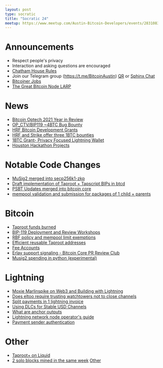 ```yaml
---
layout: post
type: socratic
title: "Socratic 24"
meetup: https://www.meetup.com/Austin-Bitcoin-Developers/events/283108307/
---
```


# Announcements

- Respect people's privacy
- Interaction and asking questions are encouraged
- [Chatham House Rules](https://www.chathamhouse.org/about-us/chatham-house-rule)
- Join our Telegram group (https://t.me/BitcoinAustin) [QR](../assets/imgs/telegram-group.svg) or [Sphinx Chat](https://tribes.sphinx.chat/t/austintexasbitcoiners)
- [Bitcoiner Jobs](https://bitcoinerjobs.co/)
- [The Great Bitcoin Node LARP](https://twitter.com/PlebLab/status/1482453343847030786?s=20)

# News

- [Bitcoin Optech 2021 Year in Review](https://bitcoinops.org/en/newsletters/2021/12/22/)
- [OP_CTV/BIP119 ~4BTC Bug Bounty](https://twitter.com/JeremyRubin/status/1477760236115034113?s=20)
- [HRF Bitcoin Development Grants](https://bitcoinmagazine.com/business/hrf-gifts-4-bitcoin-to-bitcoin-projects)
- [HRF and Strike offer three 1BTC bounties](https://bitcoinmagazine.com/business/hrf-strike-launch-lightning-bounty-in-bitcoin)
- [1BTC Grant- Privacy Focused Lightning Wallet](https://blog.wasabiwallet.io/1-btc-ln-privacy-grant/)
- [Houston Hackathon Projects](https://twitter.com/niftynei/status/1475325822361821184?s=20)

# Notable Code Changes

- [MuSig2 merged into secp256k1-zkp](https://twitter.com/n1ckler/status/1472937405791490053)
- [Draft implementation of Taproot + Tapscript BIPs in btcd](https://github.com/btcsuite/btcd/pull/1787)
- [PSBT Updates merged into bitcoin core](https://github.com/bitcoin/bitcoin/pull/17034)
- [mempool validation and submission for packages of 1 child + parents](https://github.com/bitcoin/bitcoin/pull/22674)

# Bitcoin

- [Taproot funds burned](https://suredbits.com/taproot-funds-burned-on-the-bitcoin-blockchain/)
- [BIP-119 Deployment and Review Workshops](https://lists.linuxfoundation.org/pipermail/bitcoin-dev/2021-December/019719.html)
- [RBF policy and mempool limit exemptions](https://github.com/bitcoin/bitcoin/pull/23711/files)
- [Efficient reusable Taproot addresses](https://gist.github.com/Kixunil/0ddb3a9cdec33342b97431e438252c0a)
- [Fee Accounts](https://lists.linuxfoundation.org/pipermail/bitcoin-dev/2022-January/019724.html)
- [Erlay support signaling - Bitcoin Core PR Review Club](https://bitcoincore.reviews/23443)
- [Musig2 spending in python (experimental)](https://github.com/meshcollider/musig2-py)

# Lightning

- [Moxie Marlinspike on Web3 and Building with Lightning](https://twitter.com/moxie/status/1466520507763757058)
- [Does eltoo require trusting watchtowers not to close channels](https://bitcoin.stackexchange.com/questions/110757/does-eltoo-require-trusting-watchtowers-not-to-close-channels)
- [Split payments in 1 lightning invoice](https://lists.linuxfoundation.org/pipermail/lightning-dev/2021-December/003410.html)
- [Using DLCs for Stable USD Channels](https://suredbits.com/how-to-claim-the-1btc-stable-channel-bounty-from-hrf-and-strike/)
- [What are anchor outputs](https://fanismichalakis.fr/posts/anchor-outputs/)
- [Lightning network node operator's guide](https://github.com/aljazceru/lightning-network-node-operator)
- [Payment sender authentication](https://lists.linuxfoundation.org/pipermail/lightning-dev/2021-December/003422.html)

# Other

- [Taproot+ on Liquid](https://twitter.com/liquid_btc/status/1482796889946959873?s=12)
- [2 solo blocks mined in the same week](https://twitter.com/BitcoinMagazine/status/1480887982794199047?s=20) [Other](https://twitter.com/ckpooldev/status/1481430284445024256)
